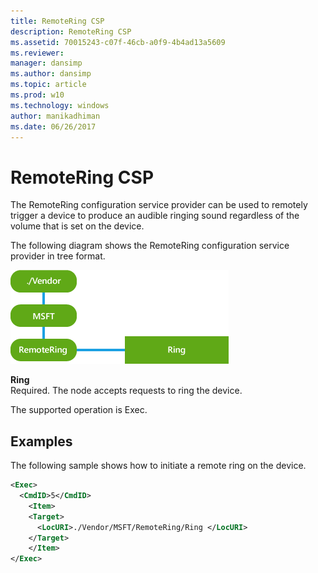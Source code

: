 ```yaml
---
title: RemoteRing CSP
description: RemoteRing CSP
ms.assetid: 70015243-c07f-46cb-a0f9-4b4ad13a5609
ms.reviewer: 
manager: dansimp
ms.author: dansimp
ms.topic: article
ms.prod: w10
ms.technology: windows
author: manikadhiman
ms.date: 06/26/2017
---
```


# RemoteRing CSP


The RemoteRing configuration service provider can be used to remotely trigger a device to produce an audible ringing sound regardless of the volume that is set on the device.

The following diagram shows the RemoteRing configuration service provider in tree format.

![provisioning\-csp\-remotering](images/provisioning-csp-remotering.png)

<a href="" id="ring"></a>**Ring**  
Required. The node accepts requests to ring the device.

The supported operation is Exec.

## Examples


The following sample shows how to initiate a remote ring on the device.

```xml
<Exec>
  <CmdID>5</CmdID>
    <Item>
    <Target>
      <LocURI>./Vendor/MSFT/RemoteRing/Ring </LocURI>
    </Target>
    </Item>
</Exec>
```

 

 






